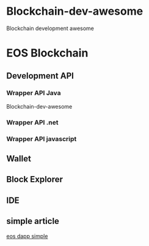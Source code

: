 # Blockchain-dev-awesome
Blockchain development awesome

# EOS Blockchain

## Development API
 
 ### Wrapper API Java
 Blockchain-dev-awesome
 
 ### Wrapper API .net
 ### Wrapper API javascript
 
 
 ## Wallet
 
 ## Block Explorer
 
 ## IDE
 
 ## simple article
 [eos dapp simple](https://medium.com/coinmonks/how-to-create-an-eos-dapp-simple-guide-ddc1e9d05cb2)
